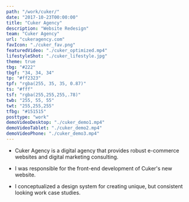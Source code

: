 ```yaml
---
path: "/work/cuker/"
date: "2017-10-23T00:00:00"
title: "Cuker Agency"
description: "Website Redesign"
team: "Cuker Agency"
url: "cukeragency.com"
favIcon: "./cuker_fav.png"
featuredVideo: "./cuker_optimized.mp4"
lifestyleShot: "./cuker_lifestyle.jpg"
theme: true
tbg: "#222"
tbgf: "34, 34, 34"
tp: "#ff2323"
tpf: "rgba(255, 35, 35, 0.87)"
ts: "#fff"
tsf: "rgba(255,255,255,.78)"
twb: "255, 55, 55"
twt: "255,255,255"
tfbg: "#151515"
posttype: "work"
demoVideoDesktop: "./cuker_demo1.mp4"
demoVideoTablet: "./cuker_demo2.mp4"
demoVideoPhone: "./cuker_demo3.mp4"
---
```

- Cuker Agency is a digital agency that provides robust e-commerce websites and digital marketing consulting. 

- I was responsible for the front-end development of Cuker's new website.

- I conceptualized a design system for creating unique, but consistent looking work case studies.

